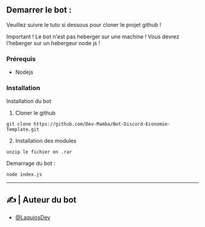 ## Demarrer le  bot :

Veuillez suivre le tuto si dessous pour cloner le projet github !

Important ! Le bot n'est pas heberger sur une machine ! Vous devrez l'heberger sur un hebergeur node js !

### Prérequis

- Nodejs

### Installation

Installation du bot

1. Cloner le github

```
git clone https://github.com/Dev-Mamba/Bot-Discord-Economie-Template.git
```

2. Installation des modules

```
unzip le fichier en .rar 
```

Demarrage du bot :

```
node index.js
```

---


## ✍️ | Auteur du bot <a name = "authors"></a>

- [@LaquiosDev](https://github.com/LaquiosDev)


